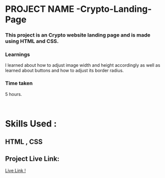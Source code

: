  
# PROJECT NAME -Crypto-Landing-Page

### This project is an Crypto website landing page and is made using HTML and CSS.
### Learnings
I learned about how to adjust image width and height accordingly as well as learned about buttons and how to adjust its border radius.

### Time taken
5 hours.

</br>

# Skills Used :

## HTML ,  CSS



## Project Live Link:

[Live Link !](https://lawjustice.netlify.app/)



